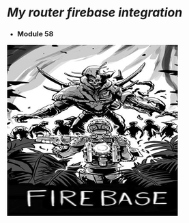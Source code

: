# ***My router firebase integration***

- ### Module 58
![This is an image](/src/images/firebase2.jpg)
